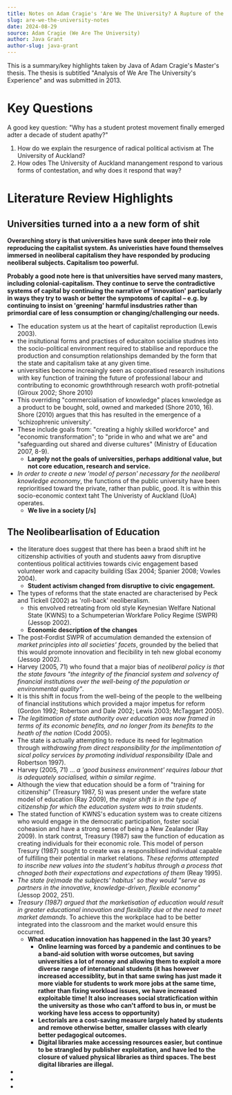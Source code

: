 ```yaml
---
title: Notes on Adam Cragie's 'Are We The University? A Rupture of the Political Opportunity Structure'
slug: are-we-the-university-notes
date: 2024-08-29
source: Adam Cragie (We Are The University)
author: Java Grant
author-slug: java-grant
---
```


This is a summary/key highlights taken by Java of Adam Cragie's Master's thesis. The thesis is subtitled "Analysis of We Are The University's Experience" and was submitted in 2013.

# Key Questions
A good key question: "Why has a student protest movement finally emerged adter a decade of student apathy?"
1) How do we explain the resurgence of radical political activism at The University of Auckland?
2) How odes The University of Auckland manangement respond to various forms of contestation, and why does it respond that way?

# Literature Review Highlights
## Universities turned into a a new form of shit
**Overarching story is that universities have sunk deeper into their role reproducing the capitalist system. As univeristies have found themselves immersed in neoliberal capitalism they have responded by producing neoliberal subjects. Capitalism too powerful.**

**Probably a good note here is that universities have served many masters, including colonial-capitalism. They continue to serve the contradictive systems of capital by continuing the narrative of 'innovation' particularly in ways they try to wash or better the sympotoms of capital – e.g. by continuing to insist on 'greening' harmful insdustries rather than primordial care of less consumption or changing/challenging our needs.**

* The education system us at the heart of capitalist reproduction (Lewis 2003).
* the insitutional forms and practises of educaiton socialise studnes into the socio-political environment required to stabilise and reporduce the production and consumption relationships demanded by the form that the state and capitalism take at any given time.
* universities become increaingly seen as coporatised research insitutions with key function of training the future of professional labour and contributing to economic growththrough research woth profit-potnetial (Giroux 2002; Shore 2010)
* This overriding "commercialisation of knowledge" places knwoledge as a product to be bought, sold, owned and markeded (Shore 2010, 16). Shore (2010) argues that this has resulted in the emergence of a 'schizophrenic university'.
* These include goals from: "creating a highly skilled workforce" and "economic transformation"; to "pride in who and what we are" and "safeguarding out shared and diverse cultures" (Ministry of Education 2007, 8-9).
  * **Largely not the goals of universities, perhaps additional value, but not core education, research and service.**
* *In order to create a new 'model of person' necessary for the neoliberal knowledge ecnonomy*, the functions of the public university have been reprioritised toward the private, rather than public, good. It is within this socio-economic context taht The Univeristy of Auckland (UoA) operates.
  * **We live in a society [\/s]**
## The Neolibearlisation of Education
* the literature does suggest that there has been a braod shift int he citizenship activities of youth  and students aawy from disruptive contentious political actitivies towards civic engagement based volunteer work and capacity building (Sax 2004; Spanier 2008; Vowles 2004). 
  * **Student activism changed from disruptive to civic engagement.**
* The types of reforms that the state enacted are characterised by Peck and Tickell (2002) as 'roll-back' neoliberalism.
  * this envolved retreating from old style Keynesian Welfare National State (KWNS) to a Schumpeterian Workfare Policy Regime (SWPR) (Jessop 2002).
  * **Economic description of the changes**
* The post-Fordist SWPR of accumulation demanded the extension of *market principles into all societies' facets*, grounded by the belied that this would promote innovation and flecibility in teh new global economy (Jessop 2002).
* Harvey (2005, 71) who found that a major bias of *neoliberal policy is that the state favours "the integrity of the financial system and solvency of financial institutions over the well-being of the population or environmental quality"*.
* It is this shift in focus from the well-being of the people to the wellbeing of financial institutions which provided a major impetus for reform (Gordon 1992; Robertson and Dale 2002; Lewis 2003; McTaggart 2005).
* *The legitimation of state authority over education was now framed in terms of its economic benefits, and no longer from its benefits to the heath of the nation* (Codd 2005).
* The state is actually attempting to reduce its need for legitmation through *withdrawing from direct responsibility for the implimentation of sical policy services by promoting individual responsibility* (Dale and Robertson 1997).
* Harvey (2005, 71) ... *a 'good business environment' requires labour that is adequately socialised, within a similar regime*.
* Although the view that education should be a form of "training for citizenship" (Treasury 1987, 5) was present under the wefare state model of education (Ray 2009), *the major shift is in the type of citizenship for which the education system was to train students*.
* The stated function of KWNS's education system was to create citizens who would engage in the democratic participation, foster social coheasion and have a strong sense of being a New Zealander (Ray 2009). In stark contrst, Treasury (1987) saw the function of education as creating individuals for their economic role. This model of person Tresury (1987) sought to create was a responsiblised individual capable of fulfilling their potential in market relations. *These reforms attempted to inscribe new values into the student's habitus through a process that chnaged both their expectations and expectations of them* (Reay 1995).
* *The state (re)made the subjects' habitus' so they would "serve as partners in the innovative, knowledge-driven, flexible economy"* (Jessop 2002, 251).
* *Treasury (1987) argued that the marketisation of education would result in greater educational innovation and flexibility due ot the need to meet market demands*. To achieve this the workplace had to be better integrated into the classroom and the market would ensure this occurred.
  * **What education innovation has happened in the last 30 years?**
    * **Online learning was forced by a pandemic and continues to be a band-aid solution with worse outcomes, but saving universities a lot of money and allowing them to exploit a more diverse range of international students (it has however increased accessiblity, but in that same swing has just made it more viable for students to work more jobs at the same time, rather than fixing workload issues, we have increased exploitable time! It also increases social straticfication within the university as those who can't afford to bus in, or must be working have less access to opportunity)**
    * **Lectorials are a cost-saving measure largely hated by students and remove otherwise better, smaller classes with clearly better pedagogical outcomes.**
    * **Digital libraries make accessing resources easier, but continue to be strangled by publisher exploitation, and have led to the closure of valued physical libraries as third spaces. The best digital libraries are illegal.**
* 
* 
* 
